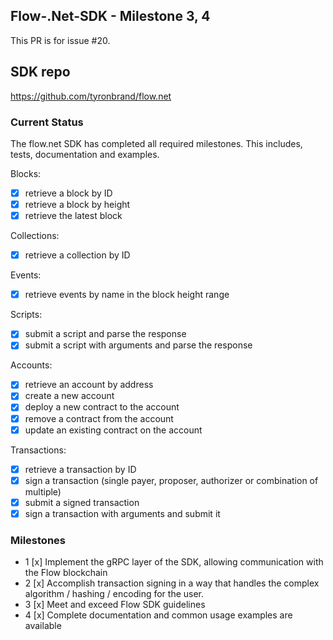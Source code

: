 ## Flow-.Net-SDK - Milestone 3, 4

This PR is for issue #20.

## SDK repo

https://github.com/tyronbrand/flow.net

### Current Status

The flow.net SDK has completed all required milestones. This includes, tests, documentation and examples.

Blocks:

- [x] retrieve a block by ID
- [x] retrieve a block by height
- [x] retrieve the latest block

Collections:

- [x] retrieve a collection by ID

Events:

- [x] retrieve events by name in the block height range

Scripts:

- [x] submit a script and parse the response
- [x] submit a script with arguments and parse the response

Accounts:

- [x] retrieve an account by address
- [x] create a new account
- [x] deploy a new contract to the account
- [x] remove a contract from the account
- [x] update an existing contract on the account

Transactions:

- [x] retrieve a transaction by ID
- [x] sign a transaction (single payer, proposer, authorizer or combination of multiple)
- [x] submit a signed transaction
- [x] sign a transaction with arguments and submit it

### Milestones

- 1 [x] Implement the gRPC layer of the SDK, allowing communication with the Flow blockchain
- 2 [x] Accomplish transaction signing in a way that handles the complex algorithm / hashing / encoding for the user.
- 3 [x] Meet and exceed Flow SDK guidelines
- 4 [x] Complete documentation and common usage examples are available
